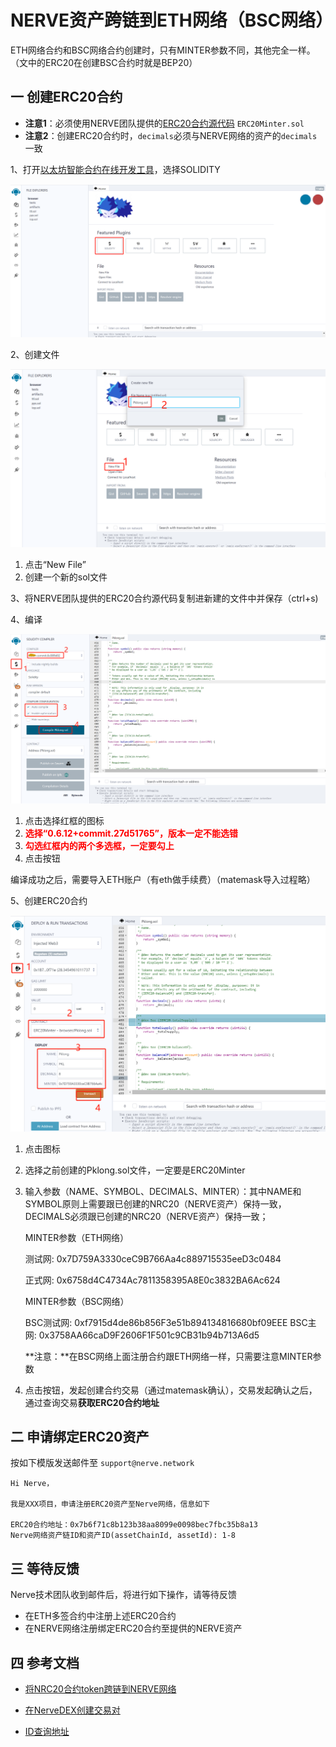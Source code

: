 # NERVE资产跨链到ETH网络（BSC网络）

ETH网络合约和BSC网络合约创建时，只有MINTER参数不同，其他完全一样。（文中的ERC20在创建BSC合约时就是BEP20）

## 一 创建ERC20合约

- **注意1**：必须使用NERVE团队提供的[ERC20合约源代码](https://github.com/NerveNetwork/contracts/blob/master/ERC20Minter.sol) `ERC20Minter.sol`
- **注意2**：创建ERC20合约时，`decimals`必须与NERVE网络的资产的`decimals`一致

1、打开[以太坊智能合约在线开发工具](http://remix.ethereum.org/#optimize=true&evmVersion=null&version=soljson-v0.6.12+commit.27d51765.js)，选择SOLIDITY

![1](./g_nervetoerc20/1.png)

2、创建文件

![2](./g_nervetoerc20/2.png)

1. 点击“New File”
2. 创建一个新的sol文件

3、将NERVE团队提供的ERC20合约源代码复制进新建的文件中并保存（ctrl+s)

4、编译

![3](./g_nervetoerc20/3.png)

1. 点击选择红框的图标
2. <b style="color:red">选择“0.6.12+commit.27d51765”，版本一定不能选错</b>
3. <b style="color:red">勾选红框内的两个多选框，一定要勾上</b>
4. 点击按钮

编译成功之后，需要导入ETH账户（有eth做手续费）（matemask导入过程略）

5、创建ERC20合约

![4](./g_nervetoerc20/4.png)

1. 点击图标

2. 选择之前创建的Pklong.sol文件，一定要是ERC20Minter

3. 输入参数（NAME、SYMBOL、DECIMALS、MINTER）：其中NAME和SYMBOL原则上需要跟已创建的NRC20（NERVE资产）保持一致，DECIMALS必须跟已创建的NRC20（NERVE资产）保持一致；

   MINTER参数（ETH网络）

   测试网: 0x7D759A3330ceC9B766Aa4c889715535eeD3c0484

   正式网: 0x6758d4C4734Ac7811358395A8E0c3832BA6Ac624

   MINTER参数（BSC网络）

   BSC测试网: 0xf7915d4de86b856F3e51b894134816680bf09EEE
   BSC主网: 0x3758AA66caD9F2606F1F501c9CB31b94b713A6d5

   **注意：**在BSC网络上面注册合约跟ETH网络一样，只需要注意MINTER参数

4. 点击按钮，发起创建合约交易（通过matemask确认），交易发起确认之后，通过查询交易**获取ERC20合约地址**

## 二 申请绑定ERC20资产

按如下模版发送邮件至 `support@nerve.network`

```
Hi Nerve，

我是XXX项目，申请注册ERC20资产至Nerve网络，信息如下

ERC20合约地址：0x7b6f71c8b123b38aa8099e0098bec7fbc35b8a13
Nerve网络资产链ID和资产ID(assetChainId, assetId): 1-8    
```


## 三 等待反馈

Nerve技术团队收到邮件后，将进行如下操作，请等待反馈

- 在ETH多签合约中注册上述ERC20合约
- 在NERVE网络注册绑定ERC20合约至提供的NERVE资产

## 四 参考文档

- [将NRC20合约token跨链到NERVE网络](http://docs.nerve.network/zh/Guide/c_nrc20.html#%E5%88%9B%E5%BB%BA%E8%B7%A8%E9%93%BEtoken)

- [在NerveDEX创建交易对](http://docs.nerve.network/zh/Guide/c_nrc20.html#%E5%9C%A8nervedex%E4%B8%8A%E5%88%9B%E5%BB%BAnrc20-token%E4%BA%A4%E6%98%93%E5%AF%B9)

- [ID查询地址](https://scan.nerve.network/assets)